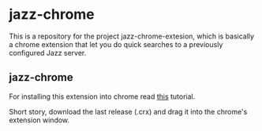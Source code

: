 # jazz-chrome #

This is a repository for the project jazz-chrome-extesion, which is basically a chrome extension that let you do quick searches to a previously configured Jazz server.

## jazz-chrome ##

For installing this extension into chrome read [this](https://support.google.com/chrome_webstore/answer/2664769?hl=en-GB&rd=2) tutorial.

Short story, download the last release (.crx) and drag it into the chrome's extension window.
